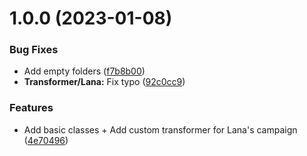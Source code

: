 # 1.0.0 (2023-01-08)


### Bug Fixes

* Add empty folders ([f7b8b00](https://github.com/sound-scape-explorer/sse-config-importer/commit/f7b8b006f011b051ebc7d456acf2088d5b960620))
* **Transformer/Lana:** Fix typo ([92c0cc9](https://github.com/sound-scape-explorer/sse-config-importer/commit/92c0cc983bea7973adcf970dc12e9f434aa5e725))


### Features

* Add basic classes + Add custom transformer for Lana's campaign ([4e70496](https://github.com/sound-scape-explorer/sse-config-importer/commit/4e70496d8f3567a9e274f8a5c48e971d29a24bb9))
